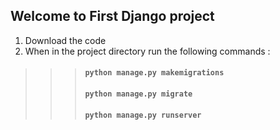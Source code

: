 ## Welcome to First Django project

1. Download the code
2. When in the project directory run the following commands :
 > > > #### `python manage.py makemigrations`
 > > > #### `python manage.py migrate`
 > > > #### `python manage.py runserver`
  

